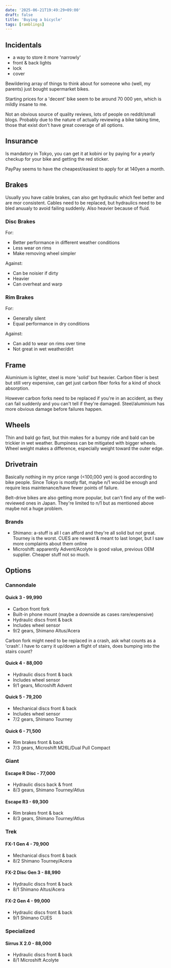 ```yaml
---
date: '2025-06-21T19:49:29+09:00'
draft: false
title: 'Buying a bicycle'
tags: [ramblings]
---
```


## Incidentals

- a way to store it more 'narrowly'
- front & back lights
- lock
- cover

Bewildering array of things to think about for someone who (well, my parents) just bought supermarket bikes.

Starting prices for a 'decent' bike seem to be around 70 000 yen, which is mildly insane to me.

Not an obvious source of quality reviews, lots of people on reddit/small blogs. Probably due to the nature of actually reviewing a bike taking time, those that exist don't have great coverage of all options.

## Insurance

Is mandatory in Tokyo, you can get it at kobini or by paying for a yearly checkup for your bike and getting the red sticker.

PayPay seems to have the cheapest/easiest to apply for at 140yen a month.

## Brakes

Usually you have cable brakes, can also get hydraulic which feel better and are mor consistent. Cables need to be replaced, but hydraulics need to be bled anuualy to avoid failing suddenly. Also heavier because of fluid.

### Disc Brakes

For:
- Better performance in different weather conditions
- Less wear on rims
- Make removing wheel simpler

Against:
- Can be noisier if dirty
- Heavier
- Can overheat and warp

### Rim Brakes

For:
- Generally silent
- Equal performance in dry conditions

Against:
- Can add to wear on rims over time
- Not great in wet weather/dirt

## Frame

Aluminium is lighter, steel is more 'solid' but heavier. Carbon fiber is best but still very expensive, can get just carbon fiber forks for a kind of shock absorption.

However carbon forks need to be replaced if you're in an accident, as they can fail suddenly and you can't tell if they're damaged. Steel/aluminium has more obvious damage before failures happen.

## Wheels

Thin and bald go fast, but thin makes for a bumpy ride and bald can be trickier in wet weather. Bumpiness can be mitigated with bigger wheels. Wheel weight makes a difference, especially weight toward the outer edge.

## Drivetrain

Basically nothing in my price range (<100,000 yen) is good according to bike people. Since Tokyo is mostly flat, maybe n/1 would be enough and require less maintenance/have fewer points of failure.

Belt-drive bikes are also getting more popular, but can't find any of the well-reviewed ones in Japan. They're limited to n/1 but as mentioned above maybe not a huge problem.

### Brands

- Shimano: a-stuff is all I can afford and they're all solid but not great. Tourney is the worst. CUES are newest & meant to last longer, but I saw more complaints about them online
- Microshift: apparently Advent/Acolyte is good value, previous OEM supplier. Cheaper stuff not so much.

## Options

### Cannondale

#### Quick 3 - 99,990

- Carbon front fork
- Built-in phone mount (maybe a downside as cases rare/expensive)
- Hydraulic discs front & back
- Includes wheel sensor
- 9/2 gears, Shimano Altus/Acera

Carbon fork might need to be replaced in a crash, ask what counts as a 'crash'. I have to carry it up/down a flight of stairs, does bumping into the stairs count?

#### Quick 4 - 88,000

- Hydraulic discs front & back
- Includes wheel sensor
- 9/1 gears, Microshift Advent

#### Quick 5 - 79,200

- Mechanical discs front & back
- Includes wheel sensor
- 7/2 gears, Shimano Tourney

#### Quick 6 - 71,500

- Rim brakes front & back
- 7/3 gears, Microshift M26L/Dual Pull Compact

### Giant

#### Escape R Disc - 77,000

- Hydraulic discs back & front
- 8/3 gears, Shimano Tourney/Atlus

#### Escape R3 - 69,300

- Rim brakes front & back
- 8/3 gears, Shimano Tourney/Atlus

### Trek

#### FX-1 Gen 4 - 79,900

- Mechanical discs front & back
- 8/2 Shimano Tourney/Acera

#### FX-2 Disc Gen 3 - 88,990

- Hydraulic discs front & back
- 8/1 Shimano Altus/Acera

#### FX-2 Gen 4 - 99,000

- Hydraulic discs front & back
- 9/1 Shimano CUES

### Specialized

#### Sirrus X 2.0 - 88,000

- Hydraulic discs front & back
- 8/1 Microshift Acolyte

